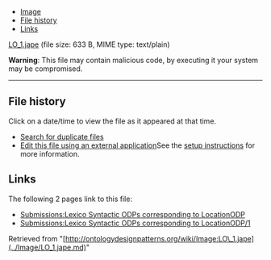 * [Image](../Image/LO_1.jape.md#file)
* [File history](../Image/LO_1.jape.md#filehistory)
* [Links](../Image/LO_1.jape.md#filelinks)


[LO\_1.jape](../images/b/b8/LO_1.jape "LO 1.jape")‎
 (file size: 633 B, MIME type: text/plain)




__Warning__: This file may contain malicious code, by executing it your system may be compromised.

---



## File history

Click on a date/time to view the file as it appeared at that time.



  
* [Search for duplicate files](http://ontologydesignpatterns.org/wiki/Special:FileDuplicateSearch/LO_1.jape "Special:FileDuplicateSearch/LO 1.jape")
* [Edit this file using an external application](http://ontologydesignpatterns.org/wiki/index.php?title=Image:LO_1.jape&action=edit&externaledit=true&mode=file "Image:LO 1.jape")See the [setup instructions](http://www.mediawiki.org/wiki/Manual:External_editors "http://www.mediawiki.org/wiki/Manual:External_editors") for more information.

## Links



The following 2 pages link to this file:


* [Submissions:Lexico Syntactic ODPs corresponding to LocationODP](../Submissions/Lexico_Syntactic_ODPs_corresponding_to_LocationODP.md "Submissions:Lexico Syntactic ODPs corresponding to LocationODP")
* [Submissions:Lexico Syntactic ODPs corresponding to LocationODP/1](../Submissions/Lexico_Syntactic_ODPs_corresponding_to_LocationODP/1.md "Submissions:Lexico Syntactic ODPs corresponding to LocationODP/1")


Retrieved from "[http://ontologydesignpatterns.org/wiki/Image:LO\_1.jape](../Image/LO_1.jape.md)"